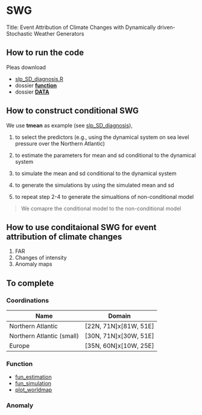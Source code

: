 # SWG
Title: Event Attribution of Climate Changes with Dynamically driven-Stochastic Weather Generators

## How to run the code
Pleas download 
- [slp_SD_diagnosis.R](https://github.com/cfcforever/SWG/blob/master/slp_SD_diagnosis.R)
- dossier [**function**](https://github.com/cfcforever/SWG/tree/master/function)
- dossier [**DATA**](https://github.com/cfcforever/SWG/tree/master/DATA)

## How to construct conditional SWG
We use **tmean** as example (see [slp_SD_diagnosis](https://github.com/cfcforever/SWG/blob/master/slp_SD_diagnosis.R)), 
1. to select the predictors (e.g., using the dynamical system on sea level pressure over the Northern Atlantic)
2. to estimate the parameters for mean and sd conditional to the dynamical system
3. to simulate the mean and sd conditional to the dynamical system
4. to generate the simulations by using the simulated mean and sd

5. to repeat step 2-4 to generate the simualtions of non-conditional model
> We comapre the conditional model to the non-conditional model

## How to use conditaional SWG for event attribution of climate changes
1. FAR
2. Changes of intensity
3. Anomaly maps


## To complete
### Coordinations

| Name                      | Domain                |
| ------------------------- |:---------------------:|
| Northern Atlantic         | [22N, 71N]x[81W, 51E] |
| Northern Atlantic (small) | [30N, 71N]x[30W, 51E] |
| Europe                    | [35N, 60N]x[10W, 25E] |


### Function
- [fun_estimation](https://github.com/cfcforever/SWG/blob/master/function/fun_estimation_t2m.R)
- [fun_simulation](https://github.com/cfcforever/SWG/blob/master/function/fun_simulation_t2m.R)
- [plot_worldmap](https://github.com/cfcforever/SWG/blob/master/function/plot_worldmap.R)

### Anomaly 

